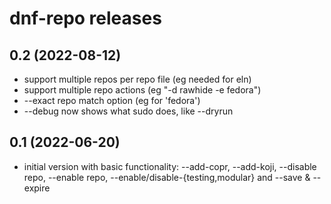 # dnf-repo releases

## 0.2 (2022-08-12)
- support multiple repos per repo file (eg needed for eln)
- support multiple repo actions (eg "-d rawhide -e fedora")
- --exact repo match option (eg for 'fedora')
- --debug now shows what sudo does, like --dryrun

## 0.1 (2022-06-20)
- initial version with basic functionality: --add-copr, --add-koji,
  --disable repo, --enable repo, --enable/disable-{testing,modular}
  and --save & --expire
